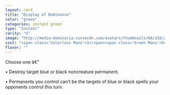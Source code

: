 ```yaml
---
layout: card
title: "Display of Dominance"
color: "green"
categories: instant green
type: "Instant"
rarity: "U"
image: "http://media-dominaria.cursecdn.com/avatars/thumbnails/68/158/200/283/635615002812859194.png"
cost: "<span class='Colorless Mana'>1</span><span class='Green Mana'>G</span>"
flavor: ""
---
```


Choose one â€”

&bull; Destroy target blue or black noncreature permanent.

&bull; Permanents you control can't be the targets of blue or black spells your opponents control this turn.
